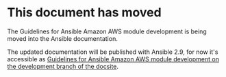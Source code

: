 This document has moved
=======================

The Guidelines for Ansible Amazon AWS module development is being moved into the Ansible
documentation.

The updated documentation will be published with Ansible 2.9, for now it's accessible
as [Guidelines for Ansible Amazon AWS module development on the development branch of the docsite](https://docs.ansible.com/ansible/devel/dev_guide/platforms/aws_guidelines.html).
